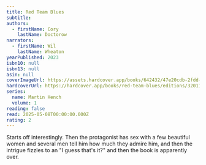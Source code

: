 ```yaml
---
title: Red Team Blues
subtitle:
authors:
  - firstName: Cory
    lastName: Doctorow
narrators:
  - firstName: Wil
    lastName: Wheaton
yearPublished: 2023
isbn10: null
isbn13: null
asin: null
coverImageUrl: https://assets.hardcover.app/books/642432/47e20cdb-2fdd-47a9-9484-710eb8fc6a0b.jpeg
hardcoverUrl: https://hardcover.app/books/red-team-blues/editions/32011716
series:
  name: Martin Hench
  volume: 1
reading: false
read: 2025-05-08T00:00:00.000Z
rating: 2
---
```


Starts off interestingly. Then the protagonist has sex with a few beautiful women and several men tell him how much they admire him, and then the intrigue fizzles to an "I guess that's it?" and then the book is apparently over.
